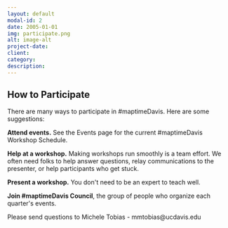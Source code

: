 ```yaml
---
layout: default
modal-id: 2
date: 2005-01-01
img: participate.png
alt: image-alt
project-date:
client:
category:
description:
---
```

<h2>How to Participate</h2>

<p>There are many ways to participate in #maptimeDavis. Here are some suggestions:</p>


<p><b>Attend events.</b>  See the Events page for the current #maptimeDavis Workshop Schedule.</p>
<p><b>Help at a workshop.</b> Making workshops run smoothly is a team effort. We often need folks to help answer questions, relay communications to the presenter, or help participants who get stuck.</p>
<p><b>Present a workshop.</b> You don't need to be an expert to teach well.</p>
<p><b>Join #maptimeDavis Council</b>, the group of people who organize each quarter's events.</p>


<p>Please send questions to Michele Tobias - mmtobias@ucdavis.edu<p>